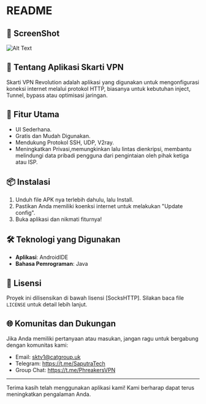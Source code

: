 # README

## 📸 ScreenShot
![Alt Text](https://i.postimg.cc/MHGg7TyV/Home-APK.jpg)

## 📱 Tentang Aplikasi Skarti VPN
Skarti VPN Revolution adalah aplikasi yang digunakan untuk mengonfigurasi koneksi internet melalui protokol HTTP, biasanya untuk kebutuhan inject, Tunnel, bypass atau optimisasi jaringan.

## 🎯 Fitur Utama
- UI Sederhana.
- Gratis dan Mudah Digunakan.
- Mendukung Protokol SSH, UDP, V2ray.
- Meningkatkan Privasi,memungkinkan lalu lintas dienkripsi, membantu melindungi data pribadi pengguna dari pengintaian oleh pihak ketiga atau ISP.

## 📦 Instalasi
1. Unduh file APK nya terlebih dahulu, lalu Install.
2. Pastikan Anda memiliki koenksi internet untuk melakukan "Update config".
3. Buka aplikasi dan nikmati fiturnya!

## 🛠 Teknologi yang Digunakan
- **Aplikasi**: AndroidIDE
- **Bahasa Pemrograman**: Java

## 📄 Lisensi
Proyek ini dilisensikan di bawah lisensi [SocksHTTP]. Silakan baca file `LICENSE` untuk detail lebih lanjut.

## 🌐 Komunitas dan Dukungan
Jika Anda memiliki pertanyaan atau masukan, jangan ragu untuk bergabung dengan komunitas kami:
- Email: sktv1@catgroup.uk
- Telegram: https://t.me/SaputraTech
- Group Chat: https://t.me/PhreakersVPN

---

Terima kasih telah menggunakan aplikasi kami! Kami berharap dapat terus meningkatkan pengalaman Anda.

